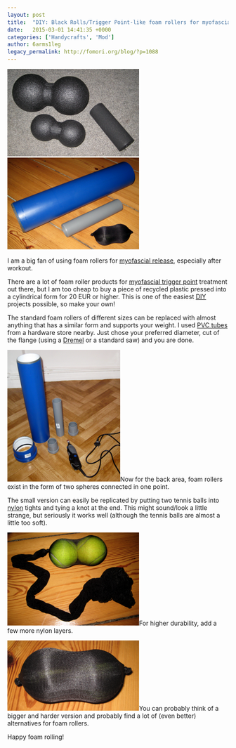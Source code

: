 ```yaml
---
layout: post
title:  "DIY: Black Rolls/Trigger Point-like foam rollers for myofascial release"
date:   2015-03-01 14:41:35 +0000
categories: ['Handycrafts', 'Mod']
author: 6arms1leg
legacy_permalink: http://fomori.org/blog/?p=1088
---
```



[![Black Rolls](/assets/images/Cover-1-Black-Rolls-300x199.png)![Finished DIY version](/assets/images/Cover-2-Finished-DIY-version-300x209.png)](http://fomori.org/blog/wp-content/uploads/2015/03/Cover-1-Black-Rolls.png)

I am a big fan of using foam rollers for [myofascial release](https://en.wikipedia.org/wiki/Myofascial_Release "en.wikipedia.org - myofascial release"), especially after workout.

There are a lot of foam roller products for [myofascial trigger point](https://en.wikipedia.org/wiki/Trigger_point "en.wikipedia.org - trigger point") treatment out there, but I am too cheap to buy a piece of recycled plastic pressed into a cylindrical form for 20 EUR or higher. This is one of the easiest [DIY](https://en.wikipedia.org/wiki/Do_it_yourself "en.wikipedia.org - Do it yourself") projects possible, so make your own! 

The standard foam rollers of different sizes can be replaced with almost anything that has a similar form and supports your weight. I used [PVC tubes](https://en.wikipedia.org/wiki/Polyvinyl_chloride#Pipes "en.wikipedia.org - Polyvinyl chloride - Pipes") from a hardware store nearby. Just chose your preferred diameter, cut of the flange (using a [Dremel](https://en.wikipedia.org/wiki/Dremel "en.wikipedia.org - Dremel") or a standard saw) and you are done.

[![Flange removed](/assets/images/Flange-removed-257x300.png)](http://fomori.org/blog/wp-content/uploads/2015/03/Flange-removed.png)Now for the back area, foam rollers exist in the form of two spheres connected in one point.

The small version can easily be replicated by putting two tennis balls into [nylon](https://en.wikipedia.org/wiki/Nylon "en.wikipedia.org - nylon") tights and tying a knot at the end. This might sound/look a little strange, but seriously it works well (although the tennis balls are almost a little too soft).

[![Tennis balls in nylon tights](/assets/images/Tennis-balls-in-nylon-tights-300x212.png)](http://fomori.org/blog/wp-content/uploads/2015/03/Tennis-balls-in-nylon-tights.png)For higher durability, add a few more nylon layers.

[![Tennis balls in nylon tights - more layers](/assets/images/Tennis-balls-in-nylon-tights-more-layers-300x160.png)](http://fomori.org/blog/wp-content/uploads/2015/03/Tennis-balls-in-nylon-tights-more-layers.png)You can probably think of a bigger and harder version and probably find a lot of (even better) alternatives for foam rollers.

Happy foam rolling!

  

	